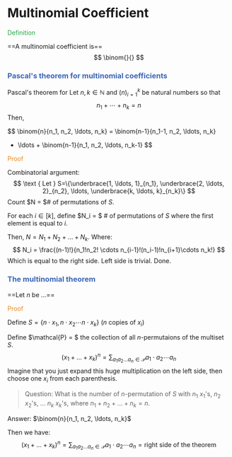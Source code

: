 # Multinomial Coefficient

<span style="color:#28a745">Definition</span>

==A multinomial coefficient is==
$$
\binom{}{}
$$




### <span style="color:#3c66b5">Pascal's theorem for multinomial coefficients</span>

Pascal's theorem for
Let $n, k \in \mathbb{N}$ and $(n)_{i=1}^k$ be natural numbers so that
$$
n_1+\cdots+n_k=n
$$
Then,

$$
\binom{n}{n_1, n_2, \ldots, n_k} = 
\binom{n-1}{n_1-1, n_2, \ldots, n_k}
+ \ldots + 
\binom{n-1}{n_1, n_2, \ldots, n_k-1}
$$





<span style="color:#eb861c">Proof</span>

Combinatorial argument: 
$$
\text { Let } S=\{\underbrace{1, \ldots, 1}_{n_1}, \underbrace{2, \ldots, 2}_{n_2}, \ldots, \underbrace{k, \ldots, k}_{n_k}\}
$$
Count $N = $# of permutations of $S$.

For each $i \in [k]$, define $N_i = $ # of permutations of $S$ where the first element is equal to $i$. 

Then, $N = N_1 + N_2 + \ldots + N_k$. Where:
$$
N_i = \frac{(n-1)!}{n_1!n_2! \cdots n_{i-1}!(n_i-1)!n_{i+1}\cdots n_k!}
$$
Which is equal to the right side. Left side is trivial. Done.



### <span style="color:#3c66b5">The multinomial theorem</span>

==Let $n$ be ...==

<span style="color:#eb861c">Proof</span>

Define $S = \{n\cdot x_1, n\cdot x_2 \cdots n\cdot x_k\}$ ($n$ copies of $x_i$)

Define $\mathcal{P} = $ the collection of all $n$-permutaions of the multiset $S$. 
$$
(x_1 + \ldots + x_k)^n = \sum_{a_1a_2\ldots a_n \in \mathcal{P}} a_1 \cdot a_2 \cdots a_n
$$
Imagine that you just expand this huge multiplication on the left side, then choose one $x_i$ from each parenthesis.

> Question: What is the number of $n$-permutation of $S$ with $n_1$ $x_1$'s, $n_2$ $x_2$'s, ... $n_k$ $x_k$'s, where $n_1 + n_2 + \ldots + n_k = n$.

Answer: $\binom{n}{n_1, n_2, \ldots, n_k}$

Then we have: 
$$
(x_1 + \ldots + x_k)^n = \sum_{a_1a_2\ldots a_n \in \mathcal{P}} a_1 \cdot a_2 \cdots a_n = \text{right side of the theorem}
$$





